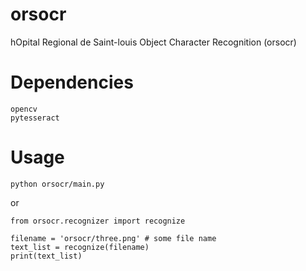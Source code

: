 # orsocr

hOpital Regional de Saint-louis Object Character Recognition (orsocr)

# Dependencies

    opencv
    pytesseract

# Usage

    python orsocr/main.py

or

    from orsocr.recognizer import recognize

    filename = 'orsocr/three.png' # some file name
    text_list = recognize(filename)
    print(text_list)
